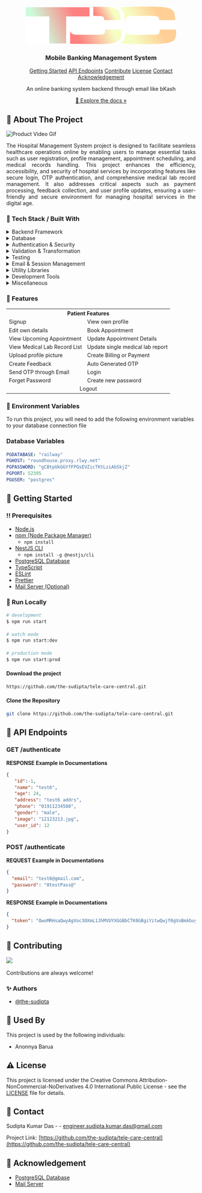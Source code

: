 <br/>
<div align="center">
<a href="#">
<img src="https://raw.githubusercontent.com/the-sudipta/tele-care-central/main/DOCUMENTATIONS/images/Tele%20Care%20Central%20Logo.png" alt="Logo" width="400" height="100">
</a>
<h3 align="center">Mobile Banking Management System</h3>





<p align="center">
  <a href="#toolbox-getting-started">Getting Started</a> 
  <a href="#pushpin-api-endpoints">API Endpoints</a>
  <a href="#wave-contributing">Contribute</a>
  <a href="#warning-license">License</a>
  <a href="#handshake-contact">Contact</a>
  <a href="#gem-acknowledgement">Acknowledgement</a>
</p>


<p align="center">
An online banking system backend through email like bKash
<br/>
<p align="center">
  <a href="https://github.com/the-sudipta/tele-care-central/raw/main/DOCUMENTATIONS/Project_Manual_tele-care-central.pdf" download>📱 Explore the docs »</a>
</p>
</div>
<div align="left">

## :star2: About The Project

   ![Product Video Gif](https://github.com/the-sudipta/tele-care-central/blob/main/DOCUMENTATIONS/images/Mobile%20Banking%20Management%20System%20Backend%20Demo.gif?raw=true)

<p style="text-align: justify;">
The Hospital Management System project is designed to facilitate seamless healthcare operations online by 
enabling users to manage essential tasks such as user registration, profile management, appointment 
scheduling, and medical records handling. This project enhances the efficiency, accessibility, and 
security of hospital services by incorporating features like secure login, OTP authentication, and 
comprehensive medical lab record management. It also addresses critical aspects such as payment processing, 
feedback collection, and user profile updates, ensuring a user-friendly and secure environment for managing 
hospital services in the digital age.
</p>

   
   
   ### :hammer: Tech Stack / Built With
   
   <div align="left">
      <details> 
        <summary>Backend Framework</summary> 
        <ul>
          <li><a href="https://nestjs.com/">NestJS</a></li>
        </ul> 
      </details>
      <details> 
        <summary>Database</summary> 
        <ul>
          <li><a href="https://typeorm.io/">TypeORM</a></li>
          <li><a href="https://node-postgres.com/">pg (PostgreSQL)</a></li>
        </ul> 
      </details>
      <details> 
        <summary>Authentication & Security</summary> 
        <ul>
          <li><a href="https://www.npmjs.com/package/bcrypt">bcrypt</a></li>
          <li><a href="https://docs.nestjs.com/security/authentication">JWT (JSON Web Token) - @nestjs/jwt</a></li>
        </ul> 
      </details>
      <details> 
        <summary>Validation & Transformation</summary> 
        <ul>
          <li><a href="https://github.com/typestack/class-validator">class-validator</a></li>
          <li><a href="https://github.com/typestack/class-transformer">class-transformer</a></li>
        </ul> 
      </details>
      <details> 
        <summary>Testing</summary> 
        <ul>
          <li><a href="https://jestjs.io/">Jest</a></li>
          <li><a href="https://github.com/visionmedia/supertest">Supertest</a></li>
          <li><a href="https://kulshekhar.github.io/ts-jest/">ts-jest</a></li>
          <li><a href="https://docs.nestjs.com/fundamentals/testing">NestJS Testing - @nestjs/testing</a></li>
        </ul> 
      </details>
      <details> 
        <summary>Email & Session Management</summary> 
        <ul>
          <li><a href="https://nodemailer.com/about/">Nodemailer</a></li>
          <li><a href="https://www.npmjs.com/package/express-session">express-session</a></li>
          <li><a href="https://nestjs-modules.github.io/mailer/docs/">NestJS Mailer Module - @nestjs-modules/mailer</a></li>
        </ul> 
      </details>
      <details> 
        <summary>Utility Libraries</summary> 
        <ul>
          <li><a href="https://www.npmjs.com/package/cors">CORS</a></li>
          <li><a href="https://www.npmjs.com/package/reflect-metadata">reflect-metadata</a></li>
        </ul> 
      </details>
      <details> 
        <summary>Development Tools</summary> 
        <ul>
          <li><a href="https://prettier.io/">Prettier</a></li>
          <li><a href="https://eslint.org/">ESLint</a></li>
          <li><a href="https://www.typescriptlang.org/">TypeScript</a></li>
          <li><a href="https://www.npmjs.com/package/ts-node">ts-node</a></li>
          <li><a href="https://github.com/TypeStrong/ts-loader">ts-loader</a></li>
          <li><a href="https://www.npmjs.com/package/tsconfig-paths">tsconfig-paths</a></li>
        </ul> 
      </details>
      <details> 
        <summary>Miscellaneous</summary> 
        <ul>
          <li><a href="https://rxjs.dev/">RxJS</a></li>
          <li><a href="https://www.npmjs.com/package/source-map-support">source-map-support</a></li>
        </ul> 
      </details>
   </div>
   
   ### :dart: Features
</div>
   <div align="center">
     <table>
  <tr>
    <th colspan="2">Patient Features</th>
  </tr>
  <tr>
    <td>Signup</td>
    <td>View own profile</td>
  </tr>
  <tr>
    <td>Edit own details</td>
    <td>Book Appointment</td>
  </tr>
  <tr>
    <td>View Upcoming Appointment</td>
    <td>Update Appointment Details</td>
  </tr>
  <tr>
    <td>View Medical Lab Record List</td>
    <td>Update single medical lab report</td>
  </tr>
  <tr>
    <td>Upload profile picture</td>
    <td>Create Billing or Payment</td>
  </tr>
  <tr>
    <td>Create Feedback</td>
    <td>Auto Generated OTP</td>
  </tr>
  <tr>
    <td>Send OTP through Email</td>
    <td>Login</td>
  </tr>
  <tr>
    <td>Forget Password</td>
    <td>Create new password</td>
  </tr>
  <tr>
    <td align="center" colspan="2">Logout</td>
  </tr>
</table>
   </div>


<div align="left">
   
   ### :key: Environment Variables
   To run this project, you will need to add the following environment variables to your database connection file
   
   ### Database Variables
    
   ```yaml
   PGDATABASE: "railway"
   PGHOST: "roundhouse.proxy.rlwy.net"
   PGPASSWORD: "gCBtpUkGGYfFPQsEVZicTKtLziAbSkjZ"
   PGPORT: 52395
   PGUSER: "postgres"
   ```
   
   ## :toolbox: Getting Started
   
   ### :bangbang: Prerequisites
   
   <div align="left">
      <ul>
        <li><a href="https://nodejs.org/en/download/">Node.js</a></li>
        <li><a href="https://nodejs.org/en/download/">npm (Node Package Manager)</a>
          <ul>
            <li><code>npm install</code></li>
          </ul>
        </li>
        <li><a href="https://docs.nestjs.com/cli/overview">NestJS CLI</a>
          <ul>
            <li><code>npm install -g @nestjs/cli</code></li>
          </ul>
        </li>
        <li><a href="https://www.postgresql.org/download/">PostgreSQL Database</a></li>
        <li><a href="https://www.typescriptlang.org/download">TypeScript</a></li>
        <li><a href="https://eslint.org/docs/user-guide/getting-started">ESLint</a></li>
        <li><a href="https://prettier.io/docs/en/install.html">Prettier</a></li>
        <li><a href="https://nodemailer.com/about/">Mail Server (Optional)</a></li>
      </ul>
   </div>
   
   ### :running: Run Locally
   ```bash
   # development
   $ npm run start
   
   # watch mode
   $ npm run start:dev
   
   # production mode
   $ npm run start:prod
   ```
   
   #### Download the project
   
   ```bash
   https://github.com/the-sudipta/tele-care-central.git
   ```
   
   #### Clone the Repository
   ```bash
   git clone https://github.com/the-sudipta/tele-care-central.git
   ```
   
   ## :pushpin: API Endpoints
   <h3 id="get-auth-detail">GET /authenticate</h3>
   
   **RESPONSE Example in Documentations**
   ```json
   {
      "id":-1,
      "name": "test6",
      "age": 24,
      "address": "test6 addrs",
      "phone": "01911234580",
      "gender": "male",
      "image": "12123213.jpg",
      "user_id": 12
}
   ```
   
   <h3 id="post-auth-detail">POST /authenticate</h3>
   
   **REQUEST Example in Documentations**
   ```json
   {
     "email": "test6@gmail.com",
     "password": "0testPass@"
   }
   ```
   
   **RESPONSE Example in Documentations**
   ```json
   {
     "token": "OwoMRHsaQwyAgVoc3OXmL1JhMVUYXGGBbCTK0GBgiYitwQwjf0gVoBmkbuyy0pSi"
   }
   ```
   
   
   ## :wave: Contributing
   
   <a href="https://github.com/the-sudipta/tele-care-central/graphs/contributors"> <img src="https://contrib.rocks/image?repo=Louis3797/awesome-readme-template" /> </a>
   
   Contributions are always welcome!
   
   ### :sparkles: Authors
   - [@the-sudipta](https://www.github.com/the-sudipta)
   
   ## :busts_in_silhouette: Used By
   
   This project is used by the following individuals:
   
   - Anonnya Barua
   
   
   ## :warning: License
   
   This project is licensed under the Creative Commons Attribution-NonCommercial-NoDerivatives 4.0 International Public License - see the [LICENSE](LICENSE) file for details.
   
   ## :handshake: Contact
   
   Sudipta Kumar Das - - engineer.sudipta.kumar.das@gmail.com
   
   Project Link: [https://github.com/the-sudipta/tele-care-central](https://github.com/the-sudipta/tele-care-central)
   
   ## :gem: Acknowledgement
   - [PostgreSQL Database](https://www.postgresql.org/download/)
   - [Mail Server](https://nodemailer.com/about/)
</div>